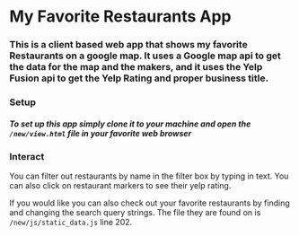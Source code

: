 #  My Favorite Restaurants App

###  This is a client based web app that shows my favorite Restaurants on a google map. It uses a Google map api to get the data for the map and the makers, and it uses the Yelp Fusion api to get the Yelp Rating and proper business title.

###  Setup

#####  To set up this app simply clone it to your machine and open the ```/new/view.html``` file in your favorite web browser

###  Interact

You can filter out restaurants by name in the filter box by typing in text. You can also click on restaurant markers to see their yelp rating.

If you would like you can also check out your favorite restaurants by finding and changing the search query strings. The file they are found on is ```/new/js/static_data.js``` line 202.